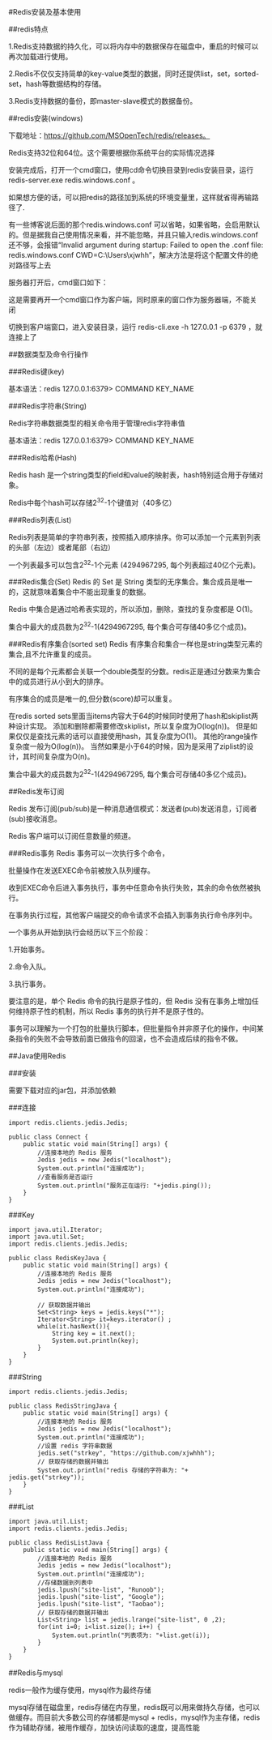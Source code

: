 #Redis安装及基本使用

##redis特点

1.Redis支持数据的持久化，可以将内存中的数据保存在磁盘中，重启的时候可以再次加载进行使用。

2.Redis不仅仅支持简单的key-value类型的数据，同时还提供list，set，sorted-set，hash等数据结构的存储。

3.Redis支持数据的备份，即master-slave模式的数据备份。

##redis安装(windows)

下载地址：https://github.com/MSOpenTech/redis/releases。

Redis支持32位和64位。这个需要根据你系统平台的实际情况选择

安装完成后，打开一个cmd窗口，使用cd命令切换目录到redis安装目录，运行redis-server.exe redis.windows.conf 。

如果想方便的话，可以把redis的路径加到系统的环境变量里，这样就省得再输路径了.

有一些博客说后面的那个redis.windows.conf 可以省略，如果省略，会启用默认的。但是据我自己使用情况来看，并不能忽略，并且只输入redis.windows.conf还不够，会报错“Invalid argument during startup: Failed to open the .conf file: redis.windows.conf CWD=C:\Users\xjwhh”，解决方法是将这个配置文件的绝对路径写上去

服务器打开后，cmd窗口如下：

这是需要再开一个cmd窗口作为客户端，同时原来的窗口作为服务器端，不能关闭

切换到客户端窗口，进入安装目录，运行 redis-cli.exe -h 127.0.0.1 -p 6379 ，就连接上了

##数据类型及命令行操作

###Redis键(key)

基本语法：redis 127.0.0.1:6379> COMMAND KEY_NAME

###Redis字符串(String)

Redis字符串数据类型的相关命令用于管理redis字符串值

基本语法：redis 127.0.0.1:6379> COMMAND KEY_NAME

###Redis哈希(Hash)

Redis hash 是一个string类型的field和value的映射表，hash特别适合用于存储对象。

Redis中每个hash可以存储2<sup>32</sup>-1个键值对（40多亿）

###Redis列表(List)

Redis列表是简单的字符串列表，按照插入顺序排序。你可以添加一个元素到列表的头部（左边）或者尾部（右边）

一个列表最多可以包含2<sup>32</sup>-1个元素 (4294967295, 每个列表超过40亿个元素)。

###Redis集合(Set)
Redis 的 Set 是 String 类型的无序集合。集合成员是唯一的，这就意味着集合中不能出现重复的数据。

Redis 中集合是通过哈希表实现的，所以添加，删除，查找的复杂度都是 O(1)。

集合中最大的成员数为2<sup>32</sup>-1(4294967295, 每个集合可存储40多亿个成员)。

###Redis有序集合(sorted set)
Redis 有序集合和集合一样也是string类型元素的集合,且不允许重复的成员。

不同的是每个元素都会关联一个double类型的分数。redis正是通过分数来为集合中的成员进行从小到大的排序。

有序集合的成员是唯一的,但分数(score)却可以重复。

在redis sorted sets里面当items内容大于64的时候同时使用了hash和skiplist两种设计实现。 
添加和删除都需要修改skiplist，所以复杂度为O(log(n))。 
但是如果仅仅是查找元素的话可以直接使用hash，其复杂度为O(1)。
其他的range操作复杂度一般为O(log(n))。
当然如果是小于64的时候，因为是采用了ziplist的设计，其时间复杂度为O(n)。

集合中最大的成员数为2<sup>32</sup>-1(4294967295, 每个集合可存储40多亿个成员)。

##Redis发布订阅

Redis 发布订阅(pub/sub)是一种消息通信模式：发送者(pub)发送消息，订阅者(sub)接收消息。

Redis 客户端可以订阅任意数量的频道。

###Redis事务
Redis 事务可以一次执行多个命令， 
   
批量操作在发送EXEC命令前被放入队列缓存。

收到EXEC命令后进入事务执行，事务中任意命令执行失败，其余的命令依然被执行。

在事务执行过程，其他客户端提交的命令请求不会插入到事务执行命令序列中。

一个事务从开始到执行会经历以下三个阶段：

1.开始事务。

2.命令入队。

3.执行事务。

要注意的是，单个 Redis 命令的执行是原子性的，但 Redis 没有在事务上增加任何维持原子性的机制，所以 Redis 事务的执行并不是原子性的。
      
事务可以理解为一个打包的批量执行脚本，但批量指令并非原子化的操作，中间某条指令的失败不会导致前面已做指令的回滚，也不会造成后续的指令不做。

##Java使用Redis

###安装

需要下载对应的jar包，并添加依赖

###连接

    import redis.clients.jedis.Jedis;
    
    public class Connect {
        public static void main(String[] args) {
            //连接本地的 Redis 服务
            Jedis jedis = new Jedis("localhost");
            System.out.println("连接成功");
            //查看服务是否运行
            System.out.println("服务正在运行: "+jedis.ping());
        }
    }
    
###Key

    import java.util.Iterator;
    import java.util.Set;
    import redis.clients.jedis.Jedis;
    
    public class RedisKeyJava {
        public static void main(String[] args) {
            //连接本地的 Redis 服务
            Jedis jedis = new Jedis("localhost");
            System.out.println("连接成功");
    
            // 获取数据并输出
            Set<String> keys = jedis.keys("*");
            Iterator<String> it=keys.iterator() ;
            while(it.hasNext()){
                String key = it.next();
                System.out.println(key);
            }
        }
    }
    
###String

    import redis.clients.jedis.Jedis;
    
    public class RedisStringJava {
        public static void main(String[] args) {
            //连接本地的 Redis 服务
            Jedis jedis = new Jedis("localhost");
            System.out.println("连接成功");
            //设置 redis 字符串数据
            jedis.set("strkey", "https://github.com/xjwhhh");
            // 获取存储的数据并输出
            System.out.println("redis 存储的字符串为: "+ jedis.get("strkey"));
        }
    }
    
###List

    import java.util.List;
    import redis.clients.jedis.Jedis;
    
    public class RedisListJava {
        public static void main(String[] args) {
            //连接本地的 Redis 服务
            Jedis jedis = new Jedis("localhost");
            System.out.println("连接成功");
            //存储数据到列表中
            jedis.lpush("site-list", "Runoob");
            jedis.lpush("site-list", "Google");
            jedis.lpush("site-list", "Taobao");
            // 获取存储的数据并输出
            List<String> list = jedis.lrange("site-list", 0 ,2);
            for(int i=0; i<list.size(); i++) {
                System.out.println("列表项为: "+list.get(i));
            }
        }
    }
    
##Redis与mysql

redis一般作为缓存使用，mysql作为最终存储

mysql存储在磁盘里，redis存储在内存里，redis既可以用来做持久存储，也可以做缓存。而目前大多数公司的存储都是mysql + redis，mysql作为主存储，redis作为辅助存储，被用作缓存，加快访问读取的速度，提高性能
    
